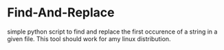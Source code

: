 # Find-And-Replace

simple python script to find and replace the first occurence of a string in a given file. This tool should work for amy linux distribution.

